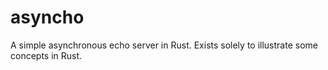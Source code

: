 # asyncho
A simple asynchronous echo server in Rust. Exists solely to illustrate some concepts in Rust.

